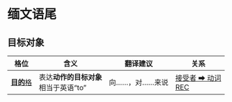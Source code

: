 # 缅文语尾
## 目标对象

|格位|含义|翻译建议|关系|
|-|-|-|-|
|[**目的**格](https://assets-hk.wikipali.org/pali-handbook/zh-Hans/declension/dat.html)|表达**动作的目标对象**<br>相当于英语“to”|向……，对……来说|[接受者 ➡ 动词<br>REC](https://assets-hk.wikipali.org/pali-handbook/zh-Hans/basic-relation/dat/dat-rec.html)|